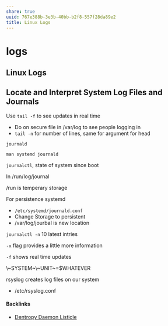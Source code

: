 ```yaml
---
share: true
uuid: 767e388b-3e3b-40bb-b2f8-557f28da89e2
title: Linux Logs
---
```

# logs
Linux Logs
----------

Locate and Interpret System Log Files and Journals
--------------------------------------------------

Use `tail -f` to see updates in real time

*   Do on secure file in /var/log to see people logging in
*   `tail -n` for number of lines, same for argument for head

`journald`

`man systemd journald`

`journalctl`, state of system since boot

In /run/log/journal

/run is temperary storage

For persistence systemd

*   `/etc/systemd/journald.conf`
*   Change Storage to persistent
*   /var/log/jourbal is new location

`journalctl -n` 10 latest intries

`-x` flag provides a little more information

`-f` shows real time updates

\\~SYSTEM~\\~UNIT~=$WHATEVER

rsyslog creates log files on our system

*   /etc/rsyslog.conf

#### Backlinks

* [Dentropy Daemon Listicle](/15c66694-3dc9-4115-afb8-887a6e52ffea)